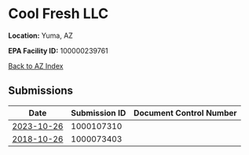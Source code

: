 # Cool Fresh LLC

**Location:** Yuma, AZ

**EPA Facility ID:** 100000239761

[Back to AZ Index](../../index.md)

## Submissions

| Date | Submission ID | Document Control Number |
|------|--------------|-------------------------|
| [2023-10-26](submissions/1000107310.md) | 1000107310 |  |
| [2018-10-26](submissions/1000073403.md) | 1000073403 |  |
